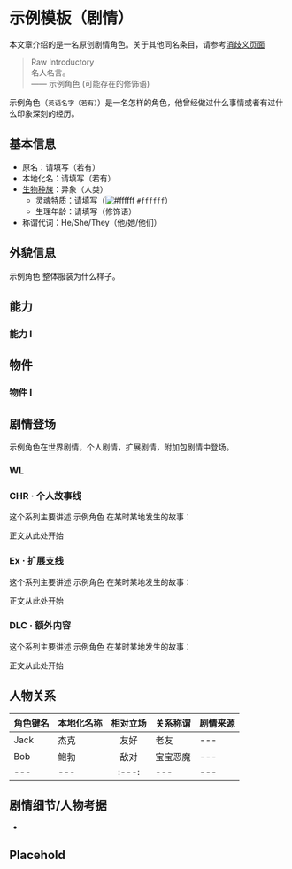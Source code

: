 <!-- 标题“示例模板”最好与文件名一致，可以将下划线改为空格 -->
# 示例模板（剧情）

<!-- 如果你需要编写一名具有不同功能的同名角色，请使用下面的文段跳转到相应的消歧义页面 -->
本文章介绍的是一名原创剧情角色。关于其他同名条目，请参考[消歧义页面](../Disambiguation/.example.md)

<!-- 这是角色的引言，如果你设定的角色源自于其他国家或地区，请编写一段对应语言的名言并附上中文翻译；若你设定的角色源自中国，则只需要编写中文 -->
> Raw Introductory  
> 名人名言。  
> —— 示例角色 (可能存在的修饰语)

<!-- 这是角色的简介，如果角色名不使用英文名字，则括号内必须是英语名字，不得含有非ASCII字符，英语名字将作为内部键名 -->
示例角色（`英语名字（若有）`）是一名怎样的角色，他曾经做过什么事情或者有过什么印象深刻的经历。

<!-- 这是角色的基本个人信息，以异象（人类）为例，如果想编写其他种族，建议先行阅读相应设定中的文本再进行编写 -->
<!-- 颜色修改指南：请更改位于“com/12/”和“/000000?”之间的ffffff -->
## 基本信息
- 原名：请填写（若有）  
- 本地化名：请填写（若有）  
- [生物种族](../Concept/Bioethnic.md)：异象（人类）  
  - 灵魂特质：请填写（![#ffffff](https://via.placeholder.com/12/ffffff/000000?text=+) `#ffffff`）  
  - 生理年龄：请填写（修饰语）  
- 称谓代词：He/She/They（他/她/他们）

<!-- 这是角色的基本外貌特征，方便后期制作模型 -->
## 外貌信息
示例角色 整体服装为什么样子。

<!-- 这是角色在剧情中所获得的技能，可自由创作 -->
## 能力

### 能力 I

<!-- 这是角色在剧情中获得的物件，可自由创作 -->
## 物件

### 物件 I

<!-- 这是角色在剧情故事线中的简短故事 -->
## 剧情登场

示例角色在世界剧情，个人剧情，扩展剧情，附加包剧情中登场。

<!-- 世界剧情，目前还未构思完毕，暂时不需要写 -->
### WL

<!-- 个人剧情，在此处写下专属于这一个角色的传奇故事 -->
### CHR · 个人故事线
这个系列主要讲述 示例角色 在某时某地发生的故事：

正文从此处开始
<!-- 扩展剧情，对世界剧情的部分情节起补充扩展作用 -->
### Ex · 扩展支线
这个系列主要讲述 示例角色 在某时某地发生的故事：

正文从此处开始
<!-- 附加包剧情，对世界剧情影响不大的大型主题剧情线 -->
### DLC · 额外内容
这个系列主要讲述 示例角色 在某时某地发生的故事：

正文从此处开始


<!-- 
这是角色与其他角色的关系简介表，按需填写，如未规划可不写
角色键名需使用英语；
相对立场请从以下词语中选择：友好、中立、敌对、变量、未知 -->
## 人物关系
|角色键名|本地化名称|相对立场|关系称谓|剧情来源|
|---|---|:---:|---|---|
|Jack|杰克|友好|老友|---|
|Bob|鲍勃|敌对|宝宝恶魔|---|
|---|---|:---:|---|---|

<!-- 这是角色需要考虑的细节部分，先行写出有助于为剧情做铺垫 -->
## 剧情细节/人物考据
- 
<!-- 自定义标题 -->
## Placehold